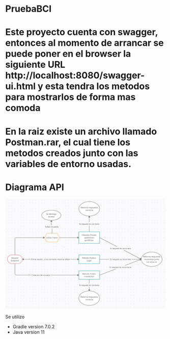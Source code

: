 # PruebaBCI
# Este proyecto cuenta con swagger, entonces al momento de arrancar se puede poner en el browser la siguiente URL http://localhost:8080/swagger-ui.html y esta tendra los metodos para mostrarlos de forma mas comoda
# En la raiz existe un archivo llamado Postman.rar, el cual tiene los metodos creados junto con las variables de entorno usadas.

# Diagrama API
![alt text](https://github.com/hgonzalezs/PruebaBCI/blob/main/Diagrama.jpg?raw=true)

Se utilizo
- Gradle version 7.0.2
- Java version 11 
